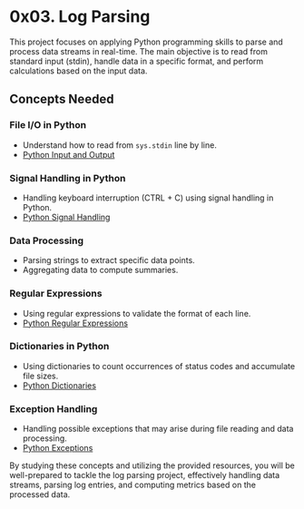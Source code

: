 # 0x03. Log Parsing

This project focuses on applying Python programming skills to parse and process data streams in real-time. The main objective is to read from standard input (stdin), handle data in a specific format, and perform calculations based on the input data.

## Concepts Needed

### File I/O in Python

- Understand how to read from `sys.stdin` line by line.
- [Python Input and Output](https://docs.python.org/3/tutorial/inputoutput.html)

### Signal Handling in Python

- Handling keyboard interruption (CTRL + C) using signal handling in Python.
- [Python Signal Handling](https://docs.python.org/3/library/signal.html)

### Data Processing

- Parsing strings to extract specific data points.
- Aggregating data to compute summaries.

### Regular Expressions

- Using regular expressions to validate the format of each line.
- [Python Regular Expressions](https://docs.python.org/3/library/re.html)

### Dictionaries in Python

- Using dictionaries to count occurrences of status codes and accumulate file sizes.
- [Python Dictionaries](https://docs.python.org/3/tutorial/datastructures.html#dictionaries)

### Exception Handling

- Handling possible exceptions that may arise during file reading and data processing.
- [Python Exceptions](https://docs.python.org/3/tutorial/errors.html)

By studying these concepts and utilizing the provided resources, you will be well-prepared to tackle the log parsing project, effectively handling data streams, parsing log entries, and computing metrics based on the processed data.
